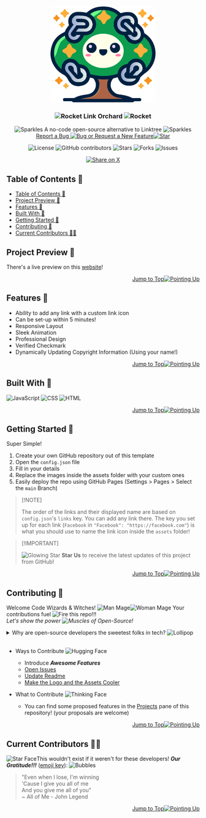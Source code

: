 <a name="readme-top"></a>

<br>
<div align="center">
  <!-- PROJECT LOGO -->
  <a href="https://github.com/SenaThenu/link-orchard">
    <img src="https://github.com/SenaThenu/link-orchard/blob/main/readme-assets/logo.svg" alt="Logo" height="250">
  </a>

  <!-- PROJECT TITLE -->
  <h3 align="center"><img src="https://raw.githubusercontent.com/Tarikul-Islam-Anik/Animated-Fluent-Emojis/master/Emojis/Travel and places/Rocket.png" alt="Rocket" width="25" height="25" /> Link Orchard <img src="https://raw.githubusercontent.com/Tarikul-Islam-Anik/Animated-Fluent-Emojis/master/Emojis/Travel and places/Rocket.png" alt="Rocket" width="25" height="25" /></h3>

  <!-- Project Description -->
  <p align="center">
    <img src="https://raw.githubusercontent.com/Tarikul-Islam-Anik/Animated-Fluent-Emojis/master/Emojis/Activities/Sparkles.png" alt="Sparkles" width="25" height="25" /> A no-code open-source alternative to Linktree <img src="https://raw.githubusercontent.com/Tarikul-Islam-Anik/Animated-Fluent-Emojis/master/Emojis/Activities/Sparkles.png" alt="Sparkles" width="25" height="25" />
    <br>
    <a href="https://github.com/SenaThenu/link-orchard/issues">Report a Bug <img src="https://raw.githubusercontent.com/Tarikul-Islam-Anik/Animated-Fluent-Emojis/master/Emojis/Animals/Bug.png" alt="Bug" width="20" height="20" /> or Request a New Feature<img src="https://raw.githubusercontent.com/Tarikul-Islam-Anik/Animated-Fluent-Emojis/master/Emojis/Travel and places/Star.png" alt="Star" width="20" height="20" /></a>
  </p>
</div>

<!-- PROJECT SHIELDS -->
<p align="center">
  <img src="https://img.shields.io/badge/license-MIT-blue.svg?labelColor=003694&color=ffffff" alt="License">
  <img src="https://img.shields.io/github/contributors/SenaThenu/link-orchard?labelColor=003694&color=ffffff" alt="GitHub contributors" >
  <img src="https://img.shields.io/github/stars/SenaThenu/link-orchard.svg?labelColor=003694&color=ffffff" alt="Stars">
  <img src="https://img.shields.io/github/forks/SenaThenu/link-orchard.svg?labelColor=003694&color=ffffff" alt="Forks">
  <img src="https://img.shields.io/github/issues/SenaThenu/link-orchard.svg?labelColor=003694&color=ffffff" alt="Issues">
</p>

<!-- SHARING ON SOCIAL MEDIA -->
<p align="center">
  <a href="https://x.com/intent/tweet?hashtags=linktree%2Copensource%2Chighlycustomizable&text=Check%20this%20GitHub%20repository%20out:%20link-orchard!&url=https%3A%2F%2Fgithub.com%2Fsenathenu%2Flink-orchard">
    <img height=24 src="https://img.shields.io/badge/-share%20on%20x-black?labelColor=black&logo=x&logoColor=white&style=flat-square" alt="Share on X">
  </a>
</p>

<!-- TABLE OF CONTENTS -->
## Table of Contents 📜
- [Table of Contents 📜](#table-of-contents-)
- [Project Preview 📖](#project-preview-)
- [Features 🌟](#features-)
- [Built With 🔧](#built-with-)
- [Getting Started 🌱](#getting-started-)
- [Contributing 👋](#contributing-)
- [Current Contributors 🧙‍♂️](#current-contributors-️)


<!-- PROJECT PREVIEW -->

## Project Preview 📖

There's a live preview on this [website](senathenu.github.io/link-orchard)!

<p align="right"><a href="#readme-top">Jump to Top<img src="https://raw.githubusercontent.com/Tarikul-Islam-Anik/Animated-Fluent-Emojis/master/Emojis/Hand gestures/Index Pointing Up.png" alt="Pointing Up" width="25" height="25" /></a></p>

## Features 🌟

- Ability to add any link with a custom link icon
- Can be set-up within 5 minutes!
- Responsive Layout
- Sleek Animation
- Professional Design
- Verified Checkmark
- Dynamically Updating Copyright Information (Using your name!)

<p align="right"><a href="#readme-top">Jump to Top<img src="https://raw.githubusercontent.com/Tarikul-Islam-Anik/Animated-Fluent-Emojis/master/Emojis/Hand gestures/Index Pointing Up.png" alt="Pointing Up" width="25" height="25" /></a></p>

## Built With 🔧

<img src="https://img.shields.io/badge/JavaScript-f7df1d?style=for-the-badge&logo=javascript&logoColor=000" alt="JavaScript"> <img src="https://img.shields.io/badge/CSS-006bc0?style=for-the-badge&logo=css3&logoColor=fff" alt="CSS"> <img src="https://img.shields.io/badge/HTML-dd4b25?style=for-the-badge&logo=html5&logoColor=fff" alt="HTML">

<p align="right"><a href="#readme-top">Jump to Top<img src="https://raw.githubusercontent.com/Tarikul-Islam-Anik/Animated-Fluent-Emojis/master/Emojis/Hand gestures/Index Pointing Up.png" alt="Pointing Up" width="25" height="25" /></a></p>

<!-- GETTING STARTED -->

## Getting Started 🌱

Super Simple! 

1. Create your own GitHub repository out of this template
2. Open the `config.json` file
3. Fill in your details
4. Replace the images inside the assets folder with your custom ones
5. Easily deploy the repo using GitHub Pages (Settings > Pages > Select the `main` Branch)
   
> \[!NOTE]
>
> The order of the links and their displayed name are based on `config.json`'s `links` key. You can add any link there. The key you set up for each link (`Facebook` in `"Facebook": "https://facebook.com"`) is what you should use to name the link icon inside the `assets` folder!

> \[!IMPORTANT]
>
> <img src="https://raw.githubusercontent.com/Tarikul-Islam-Anik/Animated-Fluent-Emojis/master/Emojis/Travel%20and%20places/Glowing%20Star.png" alt="Glowing Star" width="20" height="20" /> **Star Us** to receive the latest updates of this project from GitHub!

<p align="right"><a href="#readme-top">Jump to Top<img src="https://raw.githubusercontent.com/Tarikul-Islam-Anik/Animated-Fluent-Emojis/master/Emojis/Hand gestures/Index Pointing Up.png" alt="Pointing Up" width="25" height="25" /></a></p>

<!-- CONTRIBUTING -->
## Contributing 👋

Welcome Code Wizards & Witches! <img src="https://raw.githubusercontent.com/Tarikul-Islam-Anik/Animated-Fluent-Emojis/master/Emojis/People/Man%20Mage.png" alt="Man Mage" width="25" height="25" /><img src="https://raw.githubusercontent.com/Tarikul-Islam-Anik/Animated-Fluent-Emojis/master/Emojis/People/Woman%20Mage.png" alt="Woman Mage" width="25" height="25" /> Your contributions fuel <img src="https://raw.githubusercontent.com/Tarikul-Islam-Anik/Animated-Fluent-Emojis/master/Emojis/Travel%20and%20places/Fire.png" alt="Fire" width="25" height="25" /> this repo!!!
<br>
_Let's show the power <img src="https://raw.githubusercontent.com/Tarikul-Islam-Anik/Animated-Fluent-Emojis/master/Emojis/Hand%20gestures/Flexed Biceps.png" alt="Muscles" width="25" height="25" /> of Open-Source!_

<details>
    <summary>Why are open-source developers the sweetest folks in tech? <img src="https://raw.githubusercontent.com/Tarikul-Islam-Anik/Animated-Fluent-Emojis/master/Emojis/Food/Lollipop.png" alt="Lollipop" width="25" height="25" /></summary>
    <p> Because they believe in sharing not only code but also <i>smiles <img src="https://raw.githubusercontent.com/Tarikul-Islam-Anik/Animated-Fluent-Emojis/master/Emojis/Smilies/Face with Hand Over Mouth.png" alt="Laugh" width="25" height="25" /></i> and <i>love <img src="https://raw.githubusercontent.com/Tarikul-Islam-Anik/Animated-Fluent-Emojis/master/Emojis/Smilies/Beating Heart.png" alt="Beating Heart" width="25" height="25" /></i> through 0s and 1s!</p>
</details>

<br>

-   Ways to Contribute <img src="https://raw.githubusercontent.com/Tarikul-Islam-Anik/Animated-Fluent-Emojis/master/Emojis/Smilies/Smiling Face with Open Hands.png" alt="Hugging Face" width="25" height="25" />
    -   Introduce **_Awesome Features_**
    -   [Open Issues](https://github.com/SenaThenu/snake/issues)
    -   [Update Readme](https://github.com/SenaThenu/snake/blob/main/README.md)
    -   [Make the Logo and the Assets Cooler](https://github.com/SenaThenu/snake/tree/main/slides) 

- What to Contribute <img src="https://raw.githubusercontent.com/Tarikul-Islam-Anik/Animated-Fluent-Emojis/master/Emojis/Smilies/Thinking%20Face.png" alt="Thinking Face" width="25" height="25" />
  - You can find some proposed features in the [Projects](https://github.com/SenaThenu/snake/projects) pane of this repository! (your proposals are welcome)

<p align="right"><a href="#readme-top">Jump to Top<img src="https://raw.githubusercontent.com/Tarikul-Islam-Anik/Animated-Fluent-Emojis/master/Emojis/Hand gestures/Index Pointing Up.png" alt="Pointing Up" width="25" height="25" /></a></p>

## Current Contributors 🧙‍♂️

<img src="https://raw.githubusercontent.com/Tarikul-Islam-Anik/Animated-Fluent-Emojis/master/Emojis/Smilies/Star-Struck.png" alt="Star Face" width="25" height="25" />This wouldn't exist if it weren't for these developers! **_Our Gratitude!!!_** ([emoji key](https://allcontributors.org/docs/en/emoji-key)): <img src="https://raw.githubusercontent.com/Tarikul-Islam-Anik/Animated-Fluent-Emojis/master/Emojis/Symbols/Bubbles.png" alt="Bubbles" width="25" height="25" />

> "Even when I lose, I'm winning \
> 'Cause I give you all of me \
> And you give me all of you" \
> ~ All of Me - John Legend

<!-- ALL-CONTRIBUTORS-LIST:START - Do not remove or modify this section -->
<!-- prettier-ignore-start -->
<!-- markdownlint-disable -->

<!-- markdownlint-restore -->
<!-- prettier-ignore-end -->

<!-- ALL-CONTRIBUTORS-LIST:END -->

<!-- ACKNOWLEDGMENTS -->

<p align="right"><a href="#readme-top">Jump to Top<img src="https://raw.githubusercontent.com/Tarikul-Islam-Anik/Animated-Fluent-Emojis/master/Emojis/Hand gestures/Index Pointing Up.png" alt="Pointing Up" width="25" height="25" /></a></p>
